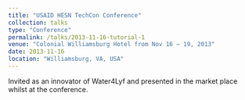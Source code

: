 ```yaml
---
title: "USAID HESN TechCon Conference"
collection: talks
type: "Conference"
permalink: /talks/2013-11-16-tutorial-1
venue: "Colonial Williamsburg Hotel from Nov 16 – 19, 2013"
date: 2013-11-16
location: "Williamsburg, VA, USA"
---
```


Invited as an innovator of Water4Lyf and presented in the market place whilst at the conference.

